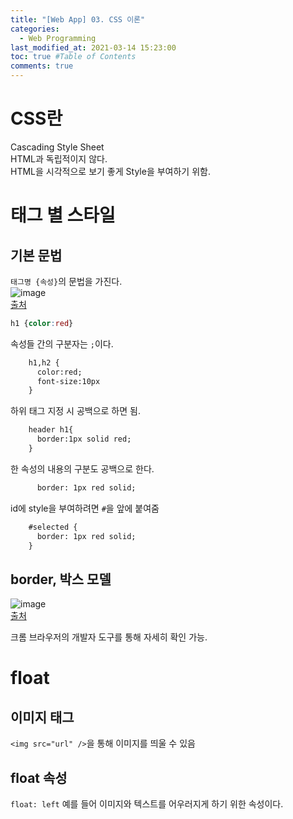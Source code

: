 ```yaml
---
title: "[Web App] 03. CSS 이론"
categories: 
  - Web Programming
last_modified_at: 2021-03-14 15:23:00
toc: true #Table of Contents
comments: true
---
```


# CSS란
Cascading Style Sheet  
HTML과 독립적이지 않다.  
HTML을 시각적으로 보기 좋게 Style을 부여하기 위함.  

# 태그 별 스타일
## 기본 문법
`태그명 {속성}`의 문법을 가진다.  
![image](https://user-images.githubusercontent.com/65759076/111064704-d7127900-84f8-11eb-8dce-f847efbf6a30.png)  
[출처](https://youtu.be/IxCPOBLQeU0?list=PLuHgQVnccGMAE4Sn_SYvMw5-qEADJcU-X&t=790)  
```css
h1 {color:red}
```

속성들 간의 구분자는 `;`이다.  
```html
    h1,h2 {
      color:red;
      font-size:10px
    }
```

하위 태그 지정 시 공백으로 하면 됨.  
```html
    header h1{
      border:1px solid red;
    }
```

한 속성의 내용의 구분도 공백으로 한다.  
```html
      border: 1px red solid;
```

id에 style을 부여하려면 `#`을 앞에 붙여줌  
```html
    #selected {
      border: 1px red solid;
    }
```

## border, 박스 모델  
![image](https://user-images.githubusercontent.com/65759076/111065169-b0a20d00-84fb-11eb-9b5f-03e224face83.png)  
[출처](https://youtu.be/6K-WMWP_94Q?list=PLuHgQVnccGMAE4Sn_SYvMw5-qEADJcU-X&t=787)  

크롬 브라우저의 개발자 도구를 통해 자세히 확인 가능.  

# float
## 이미지 태그
`<img src="url" />`을 통해 이미지를 띄울 수 있음  

## float 속성
`float: left`
예를 들어 이미지와 텍스트를 어우러지게 하기 위한 속성이다.


